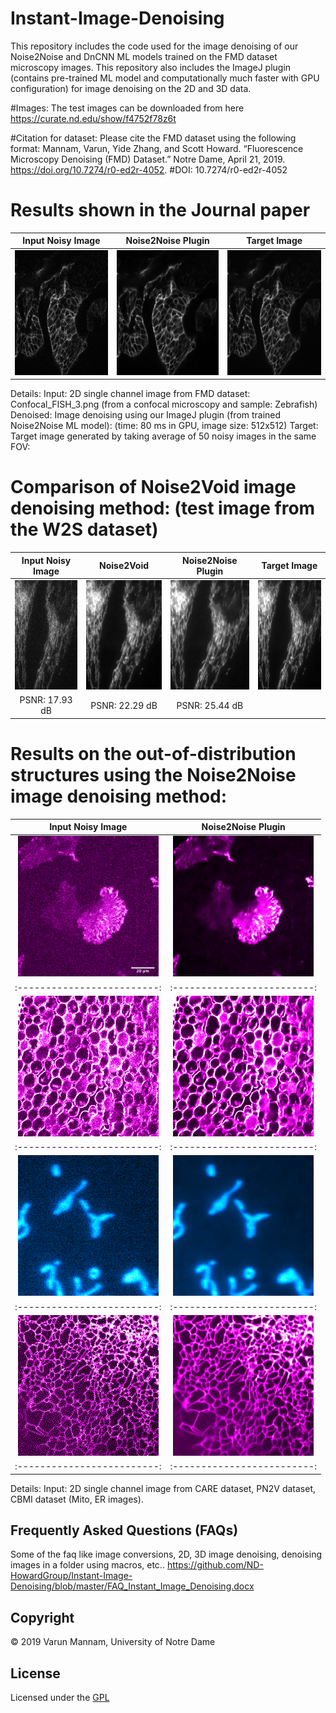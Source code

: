 # Instant-Image-Denoising
This repository includes the code used for the image denoising of our Noise2Noise and DnCNN ML models trained on the FMD dataset microscopy images. This repository also includes the ImageJ plugin (contains pre-trained ML model and computationally much faster with GPU configuration) for image denoising on the 2D and 3D data. 

#Images: The test images can be downloaded from here https://curate.nd.edu/show/f4752f78z6t

#Citation for dataset: Please cite the FMD dataset using the following format: Mannam, Varun, Yide Zhang, and Scott Howard. “Fluorescence Microscopy Denoising (FMD) Dataset.” Notre Dame, April 21, 2019. https://doi.org/10.7274/r0-ed2r-4052. #DOI: 10.7274/r0-ed2r-4052

# Results shown in the Journal paper

Input Noisy Image          | Noise2Noise Plugin        | Target Image 		         |	
:-------------------------:|:-------------------------:|:-------------------------:|
<img src="Plugins/Test_images/2D_images/Raw_Images/Confocal_FISH_3.png" width="200" height="200" />   |  <img src="Plugins/Test_images/2D_images/Image_Denoising_results/denoised_confocal_fish3.png" width="200" height="200" />| <img src="Plugins/Test_images/2D_images/Target(ground_truth)_Images/gt_Confocal_FISH_3.png" width="200" height="200" /> |


Details: 
Input: 2D single channel image from FMD dataset: Confocal_FISH_3.png (from a confocal microscopy and sample: Zebrafish)
Denoised: Image denoising using our ImageJ plugin (from trained Noise2Noise ML model): (time: 80 ms in GPU, image size: 512x512)
Target: Target image generated by taking average of 50 noisy images in the same FOV: 


# Comparison of Noise2Void image denoising method: (test image from the W2S dataset)

Input Noisy Image          | Noise2Void           	   | Noise2Noise Plugin        | Target Image 		         |	
:-------------------------:|:-------------------------:|:-------------------------:|:-------------------------:|
<img src="Plugins/Model_validation/N2V_Comparison/W2S_dataset/W2S_noisy_input_avg1_010_0.png" width="175" height="175" />  | <img src="Plugins/Model_validation/N2V_Comparison/W2S_dataset/W2S_denosied_Noise2Void_010_0.png" width="175" height="175" /> | <img src="Plugins/Model_validation/N2V_Comparison/W2S_dataset/W2S_denosied_Noise2Noise(Ours)_010_0.png" width="175" height="175" />  | <img src="Plugins/Model_validation/N2V_Comparison/W2S_dataset/W2S_target_avg400_010_0.png" width="175" height="175" />  | 
PSNR: 17.93 dB			       | PSNR: 22.29 dB			       | PSNR: 25.44 dB	           | 


# Results on the out-of-distribution structures using the Noise2Noise image denoising method: 

Input Noisy Image          | Noise2Noise Plugin        |       	  
:-------------------------:|:-------------------------:|
<img src="Plugins/Model_validation/Out_of_distribution_structures/N2V_dataset/N2v/FA - 0488 Evolve.png" width="225" height="225" /> | <img src="Plugins/Model_validation/Out_of_distribution_structures/N2V_dataset/N2v/denoised_FA - 0488 Evolve.png" width="225" height="225" /> |
:-------------------------:|:-------------------------:|
<img src="Plugins/Model_validation/Out_of_distribution_structures/PN2V_sample_images/20190520_tl_25um_50msec_05pc_488_130EM_Conv0000_crop.png" width="225" height="225" /> | <img src="Plugins/Model_validation/Out_of_distribution_structures/PN2V_sample_images/denoised_20190520_tl_25um_50msec_05pc_488_130EM_Conv0000_crop.png" width="225" height="225" /> |
:-------------------------:|:-------------------------:|
<img src="Plugins/Model_validation/Out_of_distribution_structures/CBMI_dataset/Selected_CBMI_images/low_snr_mito_img7.png" width="225" height="225" /> | <img src="Plugins/Model_validation/Out_of_distribution_structures/CBMI_dataset/Selected_CBMI_images/denoised_mito_img7.png" width="225" height="225" /> |
:-------------------------:|:-------------------------:|
<img src="Plugins/Model_validation/Out_of_distribution_structures/CBMI_dataset/Selected_CBMI_images/low_snr_er_img13.png" width="225" height="225" /> | <img src="Plugins/Model_validation/Out_of_distribution_structures/CBMI_dataset/Selected_CBMI_images/denoised_er_img13.png" width="225" height="225" /> |
:-------------------------:|:-------------------------:|

Details: 
Input: 2D single channel image from CARE dataset, PN2V dataset, CBMI dataset (Mito, ER images). 


## **Frequently Asked Questions (FAQs)**
Some of the faq like image conversions, 2D, 3D image denoising, denoising images in a folder using macros, etc..
https://github.com/ND-HowardGroup/Instant-Image-Denoising/blob/master/FAQ_Instant_Image_Denoising.docx


## **Copyright**

© 2019 Varun Mannam, University of Notre Dame  

## **License**

Licensed under the [GPL](https://github.com/ND-HowardGroup/Instant_image_denoising/blob/master/LICENSE)

